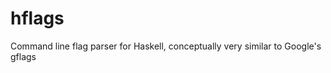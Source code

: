 hflags
======

Command line flag parser for Haskell, conceptually very similar to Google&#39;s gflags